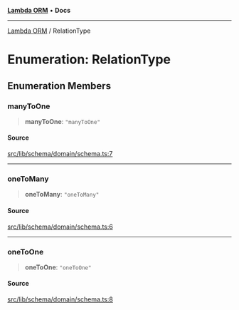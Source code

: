 [**Lambda ORM**](../README.md) • **Docs**

***

[Lambda ORM](../README.md) / RelationType

# Enumeration: RelationType

## Enumeration Members

### manyToOne

> **manyToOne**: `"manyToOne"`

#### Source

[src/lib/schema/domain/schema.ts:7](https://github.com/lambda-orm/lambdaorm-base/blob/369fa6c47dfcaa18334efd22efe5cc76c83a011a/src/lib/schema/domain/schema.ts#L7)

***

### oneToMany

> **oneToMany**: `"oneToMany"`

#### Source

[src/lib/schema/domain/schema.ts:6](https://github.com/lambda-orm/lambdaorm-base/blob/369fa6c47dfcaa18334efd22efe5cc76c83a011a/src/lib/schema/domain/schema.ts#L6)

***

### oneToOne

> **oneToOne**: `"oneToOne"`

#### Source

[src/lib/schema/domain/schema.ts:8](https://github.com/lambda-orm/lambdaorm-base/blob/369fa6c47dfcaa18334efd22efe5cc76c83a011a/src/lib/schema/domain/schema.ts#L8)
